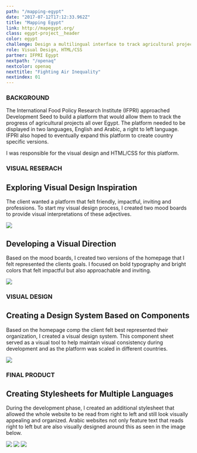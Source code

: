 ```yaml
---
path: "/mapping-egypt"
date: "2017-07-12T17:12:33.962Z"
title: "Mapping Egypt"
link: http://mapegypt.org/
class: egypt-project__header
color: egypt
challenge: Design a multilingual interface to track agricultural projects across Egypt and and a scalable design system that can allow the platform to be replicated in different countries. 
role: Visual Design, HTML/CSS
partner: IFPRI Egypt
nextpath: "/openaq"
nextcolor: openaq
nexttitle: "Fighting Air Inequality"
nextindex: 01
---
```


<section class='light'>
<div class='inner'>
<div class='section__prose'>

### BACKGROUND

The International Food Policy Research Institute (IFPRI) approached Development Seed to build a platform that would allow them to track the progress of agricultural projects all over Egypt. The platform needed to be displayed in two languages, English and Arabic, a right to left language. IFPRI also hoped to eventually expand this platform to create country specific versions. 

I was responsible for the visual design and HTML/CSS for this platform. 

</div>
</section>

<section>
<div class='inner'>
<div class='section__prose'>

### VISUAL RESERACH 

## Exploring Visual Design Inspiration

The client wanted a platform that felt friendly, impactful, inviting and professions. To start my visual design process, I created two mood boards to provide visual interpretations of these adjectives.

<img src='./egypt-moodboards.png'> 

## Developing a Visual Direction

Based on the mood boards, I created two versions of the homepage that I felt represented the clients goals. I focused on bold typography and bright colors that felt impactful but also approachable and inviting.

<img src='./egypt-homepage-options.png'> 

</div>
</div>
</section>

<section class='light'>
<div class='inner'>
<div class='section__prose'>

### VISUAL DESIGN

## Creating a Design System Based on Components

Based on the homepage comp the client felt best represented their organization, I created a visual design system. This component sheet served as a visual tool to help maintain visual consistency during development and as the platform was scaled in different countries.


<img src='./egypt-component.png'/>


</div>
</div>
</section>

<section>
<div class='inner'>
<div class='section__prose'>

### FINAL PRODUCT

## Creating Stylesheets for Multiple Languages

During the development phase, I created an additional stylesheet that allowed the whole website to be read from right to left and still look visually appealing and organized. Arabic websites not only feature text that reads right to left but are also visually designed around this as seen in the image below. 

<img src='./egypt-rtl.png'>

<img src='./egypt-hp-final.jpg'>

<img src='./egypt-project-pg.jpg'>

</div>
</div>
</section>





